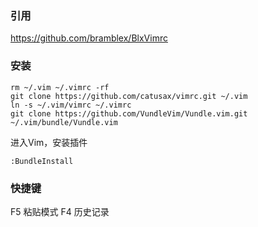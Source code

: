 ### 引用
https://github.com/bramblex/BlxVimrc

### 安装
```
rm ~/.vim ~/.vimrc -rf
git clone https://github.com/catusax/vimrc.git ~/.vim
ln -s ~/.vim/vimrc ~/.vimrc
git clone https://github.com/VundleVim/Vundle.vim.git ~/.vim/bundle/Vundle.vim
```
进入Vim，安装插件
```
:BundleInstall
```

### 快捷键
F5 粘贴模式
F4 历史记录
